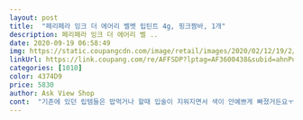 ```yaml
---
layout: post 
title:  "페리페라 잉크 더 에어리 벨벳 립틴트 4g, 핑크짬바, 1개" 
description: 페리페라 잉크 더 에어리 벨 ..
date: 2020-09-19 06:58:49 
img: https://static.coupangcdn.com/image/retail/images/2020/02/12/19/2/36bedb15-a1cc-4bf7-977b-cfcbd523505e.jpg 
linkUrl: https://link.coupang.com/re/AFFSDP?lptag=AF3600438&subid=ahnPublicAsk&pageKey=1271885673&itemId=2276689325&vendorItemId=70273852777&traceid=V0-113-3a216778ad786816 
categories: [1010] 
color: 4374D9 
price: 5830 
author: Ask View Shop 
cont:  "기존에 있던 립템들은 밥먹거나 할때 입술이 지워지면서 색이 안예쁘게 빠졌거든요ㅜ<br/>다른색으로 세개나 샀는데 요즘은 얘만 손이 가네요<br/>딱 맘에 드는 짙은레드예요 살짝 핑크빛이 돌면서 주황빛은 안돌아요<br/>딱 원하던 색이에요<br/>마스크쓰더라도 입술 안바르면 너무 초췌해보여서<br/>마스크에 안묻는 제품으로 구매했어요<br/>마스크에 안뭍어서 좋고 지속력 짱!<br/>매트한 느낌의 발림성이지만 너무너무 부드럽게<br/>무엇보다 싸고!<br/>발려요 완전 크리미 하구! 보습력은 보통이나<br/>브랜드 인지도가 워낙 좋고<br/>사진에서 제일 왼쪽 색상이 찐오브찐 색상이에요<br/>사진은 밝은곳에서 찍어서 연해보이는데 실물은 더 어두워요!!<br/>샀는데 대만족합니다! 가격대비 진짜! 훌륭해요!<br/>연하게 바르려면 연하게도 발리긴 해요<br/>오프라인에서 사기엔 너무너무 비싼 감이 있어서... <br/>... <br/>.<br/><br/>올리브영에서 색 전부 확인해보고 쿠팡에서 샀어요ㅎㅎ<br/>이건 색도 예쁘게 빠지고 들고다니기도 편해서 자주 써요<br/>제가 살짝 코랄빛돌거나 핑크색이 들어간 틴트를 좋아하는데 집에 그런 색의 틴트가 별로 없어서 새로 하나 장만하려구 알아봤는데 마침 페리페라 신상이 몇달전에 나왔더라구요 그래서 후기를 찾아보다가 제가 딱 좋아하는 색상을 찾았어요ㅠㅠ 그게 바로 페리페라 잉크 더 에어리 벨벳의 15호 입못다물 제품인데용 진짜 제가 데일리로도 간편하게 쓰일 수 있고 그렇게 진하지도 않은 핑크색이 들어간 틴트를 찾고 있었는데 이걸 구매하고 나서 정말 잘했다는 생각이 들어요!! 딱 발랐을 때 화사한 벚꽃 느낌이 들었고 제가 원하는 색이여서 너무너무 마음에 들었어요 냄새도 괜찮고 입술에 붕 뜨는 느낌이 아니라 제 입술에 촥 흡수 되는 느낌을 주어서 발랐을 때 기분이 조았습니당ㅎㅎ 약간 코랄 느낌인 거 같은데 비율은 핑크가 훨씬 더 많이 들어간거같아요 이거 하나만 바르고 나가도 이쁠거같구 또 베이스로 해서 그 위에 다른 색과 섞어발라도 너무 이쁠거같아요 꼭 사세요 여러분!! 그리고 쿠팡만의 가격과 배송 속도에 매번 놀라요유ㅠㅠㅠ 역시 쿠팡 최고!!<br/>친구에게 추천 받아서<br/>핑크베이스보단 레드베이스인데 진짜예뻐요<br/>" 
---
```

